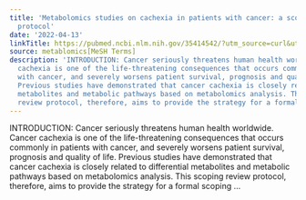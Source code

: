 ```yaml
---
title: 'Metabolomics studies on cachexia in patients with cancer: a scoping review
  protocol'
date: '2022-04-13'
linkTitle: https://pubmed.ncbi.nlm.nih.gov/35414542/?utm_source=curl&utm_medium=rss&utm_campaign=pubmed-2&utm_content=1Zkrxt7ktlCbHBXEV3v65xxSnkSWNsJ1A6Fq3gBniKhGfIUslK&fc=20210907212339&ff=20220414210717&v=2.17.6
source: metablomics[MeSH Terms]
description: 'INTRODUCTION: Cancer seriously threatens human health worldwide. Cancer
  cachexia is one of the life-threatening consequences that occurs commonly in patients
  with cancer, and severely worsens patient survival, prognosis and quality of life.
  Previous studies have demonstrated that cancer cachexia is closely related to differential
  metabolites and metabolic pathways based on metabolomics analysis. This scoping
  review protocol, therefore, aims to provide the strategy for a formal scoping ...'
---
```

INTRODUCTION: Cancer seriously threatens human health worldwide. Cancer cachexia is one of the life-threatening consequences that occurs commonly in patients with cancer, and severely worsens patient survival, prognosis and quality of life. Previous studies have demonstrated that cancer cachexia is closely related to differential metabolites and metabolic pathways based on metabolomics analysis. This scoping review protocol, therefore, aims to provide the strategy for a formal scoping ...